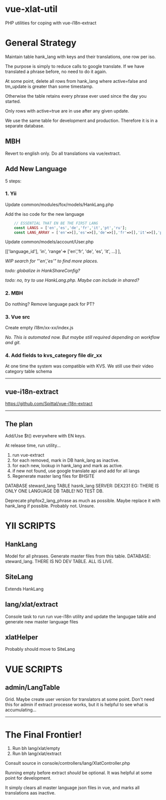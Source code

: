 # vue-xlat-util
PHP utilities for coping with vue-i18n-extract


# General Strategy

Maintain table hank_lang with keys and their translations, one row per iso.

The purpose is simply to reduce calls to google translate. If we have translated a phrase before, no need to do it again.

At some point, delete all rows from hank_lang where active=false and tm_update is greater than some timestamp.

Otherwise the table retains every phrase ever used since the day you started.

Only rows with active=true are in use after any given update.

We use the same table for development and production. Therefore it is in a separate database.

## MBH
Revert to english only.
Do all translations via vue/extract.


## Add New Language

5 steps:

### 1. Yii

Update common/modules/fox/models/HankLang.php

Add the iso code for the new language

```php
	// ESSENTIAL THAT EN BE THE FIRST LANG
	const LANGS = ['en','es','de','fr','it','pt','ru'];
	const LANG_ARRAY = ['en'=>[],'es'=>[],'de'=>[],'fr'=>[],'it'=>[],'pt'=>[],'ru'=>[]];
```


Update common/models/account/User.php

[['language_id'], 'in', 'range'=> ['en','fr', 'de', 'es', 'it', ...] ],

_WIP search for "'en','es'" to find more places._

_todo: globalize in HankShareConfig?_

_todo: no,  try to use HankLang.php. Maybe can include in shared?_

### 2. MBH

Do nothing? Remove language pack for PT?


### 3. Vue src

Create empty  i18m/xx-xx/index.js

_No. This is automated now. But maybe still required depending on workflow and git._

### 4. Add fields to kvs_category file dir_xx

At one time the system was compatible with KVS. We still use their video category table schema

---

## vue-i18n-extract

https://github.com/Spittal/vue-i18n-extract

---

## The plan

Add/Use $t() everywhere with EN keys.

At release time,  run utility...

1. run vue-extract
2. for each removed, mark in DB hank_lang as inactive.
3. for each new, lookup in hank_lang and mark as active.
4. if new not found, use google translate api and add for all langs
5. Regenerate master lang files for BHSITE

DATABASE steward_lang
TABLE hasnk_lang
SERVER: DEX231
EG: THERE IS ONLY ONE LANGUAGE DB TABLE! NO TEST DB.

Deprecate phpfox2_lang_phrase as much as possible. Maybe replace it with hank_lang if possible.
Probably not. Unsure.

# YII SCRIPTS
## HankLang

Model for all phrases. Generate master files from this table.
DATABASE: steward_lang. THERE IS NO DEV TABLE. ALL IS LIVE.

## SiteLang

Extends HankLang

## lang/xlat/extract

Console task to run run vue-i18n utility and update the langugae table and generate new master language files

## xlatHelper

Probably should move to SiteLang

# VUE SCRIPTS

## admin/LangTable

Grid. Maybe create user version for translators at some point.
Don't need this for admin if extract processe works, but it is helpful to see what is accumulating...

---

# The Final Frontier!

1. Run bh lang/xlat/empty
2. Run bh lang/xlat/extract

Consult source in console/controllers/lang/XlatController.php

Running empty before extract _should_ be optional. It was helpful at some point for development.

It simply clears all master language json files in vue, and marks all translations aas inactive.


